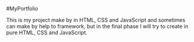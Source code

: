 #MyPortfolio

This is my project make by in HTML, CSS and JavaScript and sometimes can make by help to framework,
but in the final phase I will try to create in pure HTML, CSS and JavaScript.
